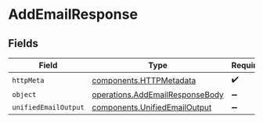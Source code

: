 # AddEmailResponse


## Fields

| Field                                                                              | Type                                                                               | Required                                                                           | Description                                                                        |
| ---------------------------------------------------------------------------------- | ---------------------------------------------------------------------------------- | ---------------------------------------------------------------------------------- | ---------------------------------------------------------------------------------- |
| `httpMeta`                                                                         | [components.HTTPMetadata](../../models/components/httpmetadata.md)                 | :heavy_check_mark:                                                                 | N/A                                                                                |
| `object`                                                                           | [operations.AddEmailResponseBody](../../models/operations/addemailresponsebody.md) | :heavy_minus_sign:                                                                 | N/A                                                                                |
| `unifiedEmailOutput`                                                               | [components.UnifiedEmailOutput](../../models/components/unifiedemailoutput.md)     | :heavy_minus_sign:                                                                 | N/A                                                                                |